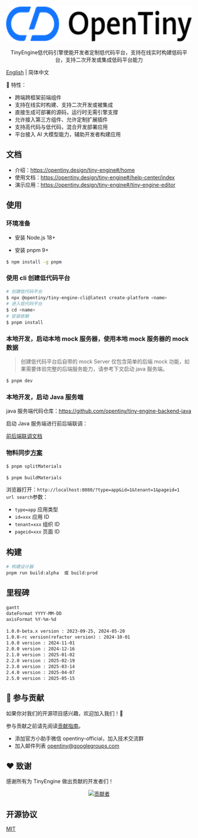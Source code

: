 <p align="center">
  <a href="https://opentiny.design/tiny-engine" target="_blank" rel="noopener noreferrer">
    <img alt="OpenTiny Logo" src="logo.svg" height="100" style="max-width:100%;">
  </a>
</p>

<p align="center">TinyEngine低代码引擎使能开发者定制低代码平台，支持在线实时构建低码平台，支持二次开发或集成低码平台能力</p>

[English](README.md) | 简体中文

🌈 特性：

- 跨端跨框架前端组件
- 支持在线实时构建、支持二次开发或被集成
- 直接生成可部署的源码，运行时无需引擎支撑
- 允许接入第三方组件、允许定制扩展插件
- 支持高代码与低代码，混合开发部署应用
- 平台接入 AI 大模型能力，辅助开发者构建应用

## 文档

- 介绍：https://opentiny.design/tiny-engine#/home
- 使用文档：https://opentiny.design/tiny-engine#/help-center/index
- 演示应用：https://opentiny.design/tiny-engine#/tiny-engine-editor

## 使用

### 环境准备

- 安装 Node.js 18+

- 安装 pnpm 9+

```sh
$ npm install -g pnpm
```

### 使用 cli 创建低代码平台

```sh
# 创建低代码平台
$ npx @opentiny/tiny-engine-cli@latest create-platform <name>
# 进入低代码平台
$ cd <name>
# 安装依赖
$ pnpm install
```

### 本地开发，启动本地 mock 服务器，使用本地 mock 服务器的 mock 数据

> 创建低代码平台后自带的 mock Server 仅包含简单的后端 mock 功能，如果需要体验完整的后端服务能力，请参考下文启动 java 服务端。

```sh
$ pnpm dev
```

### 本地开发，启动 Java 服务端

java 服务端代码仓库：https://github.com/opentiny/tiny-engine-backend-java

启动 Java 服务端进行前后端联调：

[前后端联调文档](https://opentiny.design/tiny-engine#/help-center/course/dev/debugging-of-java-backend)

### 物料同步[方案](https://opentiny.design/tiny-engine#/help-center/course/dev/material-sync-solution)

```sh
$ pnpm splitMaterials
```

```sh
$ pnpm buildMaterials
```

浏览器打开：`http://localhost:8080/?type=app&id=1&tenant=1&pageid=1`  
`url search`参数：

- `type=app` 应用类型
- `id=xxx` 应用 ID
- `tenant=xxx` 组织 ID
- `pageid=xxx` 页面 ID

## 构建

```sh
# 构建设计器
pnpm run build:alpha  或 build:prod
```

## 里程碑

```mermaid
gantt 
dateFormat YYYY-MM-DD
axisFormat %Y-%m-%d

1.0.0-beta.x version : 2023-09-25, 2024-05-20
1.0.0-rc version(refactor version) : 2024-10-01
1.0.0 version : 2024-11-01
2.0.0 version : 2024-12-16
2.1.0 version : 2025-01-02
2.2.0 version : 2025-02-19
2.3.0 version : 2025-03-14
2.4.0 version : 2025-04-07
2.5.0 version : 2025-05-15
```

## 🤝 参与贡献

如果你对我们的开源项目感兴趣，欢迎加入我们！🎉

参与贡献之前请先阅读[贡献指南](CONTRIBUTING.zh-CN.md)。

- 添加官方小助手微信 opentiny-official，加入技术交流群
- 加入邮件列表 opentiny@googlegroups.com

## ❤️ 致谢

感谢所有为 TinyEngine 做出贡献的开发者们！

<p align="center">
  <a href="https://github.com/opentiny/tiny-engine/graphs/contributors" target="_blank">
    <img alt="贡献者" src="https://contrib.rocks/image?repo=opentiny/tiny-engine">
  </a>
</p>

## 开源协议

[MIT](LICENSE)